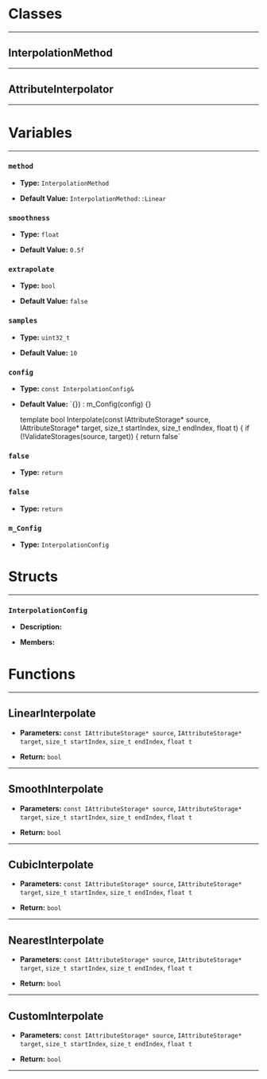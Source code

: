 # Classes
---

## InterpolationMethod
---



## AttributeInterpolator
---




# Variables
---

### `method`

- **Type:** `InterpolationMethod`

- **Default Value:** `InterpolationMethod::Linear`



### `smoothness`

- **Type:** `float`

- **Default Value:** `0.5f`



### `extrapolate`

- **Type:** `bool`

- **Default Value:** `false`



### `samples`

- **Type:** `uint32_t`

- **Default Value:** `10`



### `config`

- **Type:** `const InterpolationConfig&`

- **Default Value:** `{})
        : m_Config(config) {}

    template<typename T>
    bool Interpolate(const IAttributeStorage* source, 
                    IAttributeStorage* target,
                    size_t startIndex,
                    size_t endIndex,
                    float t) {
        if (!ValidateStorages(source, target)) {
            return false`



### `false`

- **Type:** `return`



### `false`

- **Type:** `return`



### `m_Config`

- **Type:** `InterpolationConfig`




# Structs
---

### `InterpolationConfig`

- **Description:** 

- **Members:**




# Functions
---

## LinearInterpolate



- **Parameters:** `const IAttributeStorage* source`, `IAttributeStorage* target`, `size_t startIndex`, `size_t endIndex`, `float t`

- **Return:** `bool`

---

## SmoothInterpolate



- **Parameters:** `const IAttributeStorage* source`, `IAttributeStorage* target`, `size_t startIndex`, `size_t endIndex`, `float t`

- **Return:** `bool`

---

## CubicInterpolate



- **Parameters:** `const IAttributeStorage* source`, `IAttributeStorage* target`, `size_t startIndex`, `size_t endIndex`, `float t`

- **Return:** `bool`

---

## NearestInterpolate



- **Parameters:** `const IAttributeStorage* source`, `IAttributeStorage* target`, `size_t startIndex`, `size_t endIndex`, `float t`

- **Return:** `bool`

---

## CustomInterpolate



- **Parameters:** `const IAttributeStorage* source`, `IAttributeStorage* target`, `size_t startIndex`, `size_t endIndex`, `float t`

- **Return:** `bool`

---
